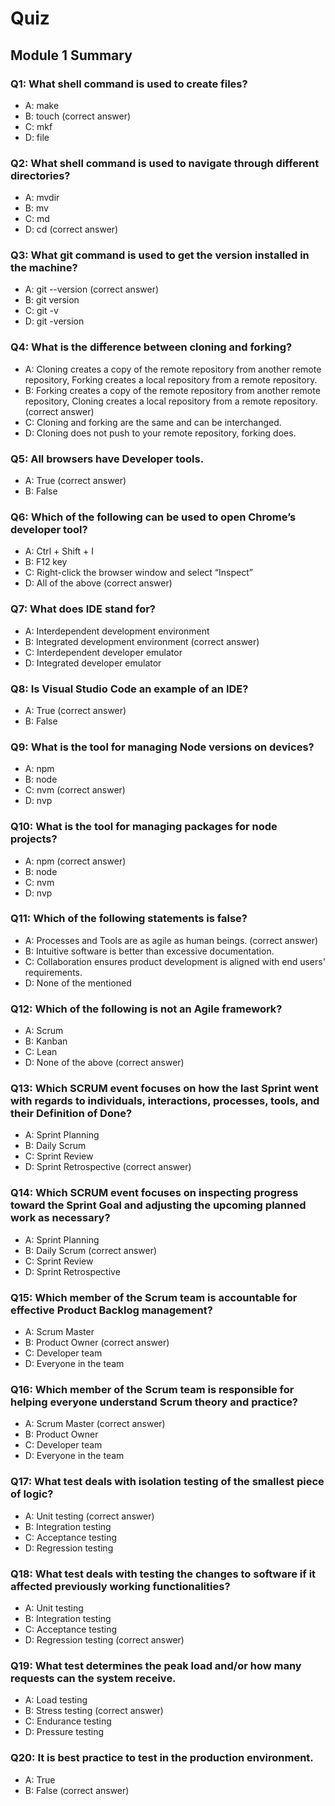 # Quiz

## Module 1 Summary

### Q1: What shell command is used to create files?
- A: make
- B: touch (correct answer)
- C: mkf
- D: file

### Q2: What shell command is used to navigate through different directories?
- A: mvdir
- B: mv
- C: md
- D: cd (correct answer)

### Q3: What git command is used to get the version installed in the machine?
- A: git --version (correct answer)
- B: git version
- C: git -v
- D: git -version 

### Q4: What is the difference between cloning and forking?
- A: Cloning creates a copy of the remote repository from another remote repository, Forking creates a local repository from a remote repository.
- B: Forking creates a copy of the remote repository from another remote repository, Cloning creates a local repository from a remote repository. (correct answer)
- C: Cloning and forking are the same and can be interchanged.
- D: Cloning does not push to your remote repository, forking does.

### Q5: All browsers have Developer tools.
- A: True (correct answer)
- B: False

### Q6: Which of the following can be used to open Chrome’s developer tool?
- A: Ctrl + Shift + I
- B: F12 key
- C: Right-click the browser window and select “Inspect”
- D: All of the above (correct answer)

### Q7: What does IDE stand for?
- A: Interdependent development environment
- B: Integrated development environment (correct answer)
- C: Interdependent developer emulator
- D: Integrated developer emulator

### Q8: Is Visual Studio Code an example of an IDE?
- A: True (correct answer)
- B: False

### Q9: What is the tool for managing Node versions on devices?
- A: npm 
- B: node
- C: nvm (correct answer)
- D: nvp

### Q10: What is the tool for managing packages for node projects?
- A: npm (correct answer)
- B: node 
- C: nvm
- D: nvp

### Q11: Which of the following statements is false?
- A: Processes and Tools are as agile as human beings. (correct answer)
- B: Intuitive software is better than excessive documentation.
- C: Collaboration ensures product development is aligned with end users' requirements.
- D: None of the mentioned

### Q12: Which of the following is not an Agile framework?
- A: Scrum
- B: Kanban
- C: Lean 
- D: None of the above (correct answer)

### Q13: Which SCRUM event focuses on how the last Sprint went with regards to individuals, interactions, processes, tools, and their Definition of Done?
- A: Sprint Planning
- B: Daily Scrum
- C: Sprint Review
- D: Sprint Retrospective (correct answer)

### Q14: Which SCRUM event focuses on inspecting progress toward the Sprint Goal and adjusting the upcoming planned work as necessary?
- A: Sprint Planning 
- B: Daily Scrum (correct answer)
- C: Sprint Review 
- D: Sprint Retrospective

### Q15: Which member of the Scrum team is accountable for effective Product Backlog management?
- A: Scrum Master
- B: Product Owner (correct answer)
- C: Developer team
- D: Everyone in the team

### Q16: Which member of the Scrum team is responsible for helping everyone understand Scrum theory and practice?
- A: Scrum Master (correct answer)
- B: Product Owner
- C: Developer team
- D: Everyone in the team

### Q17: What test deals with isolation testing of the smallest piece of logic?
- A: Unit testing (correct answer)
- B: Integration testing
- C: Acceptance testing
- D: Regression testing

### Q18: What test deals with testing the changes to software if it affected previously working functionalities?
- A: Unit testing
- B: Integration testing 
- C: Acceptance testing
- D: Regression testing (correct answer)

### Q19: What test determines the peak load and/or how many requests can the system receive.
- A: Load testing
- B: Stress testing (correct answer)
- C: Endurance testing
- D: Pressure testing 

### Q20: It is best practice to test in the production environment.
- A: True
- B: False (correct answer)

